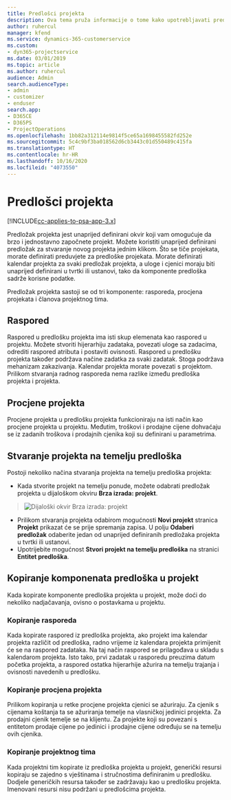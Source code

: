 ```yaml
---
title: Predlošci projekta
description: Ova tema pruža informacije o tome kako upotrebljavati predloške projekta za brzo postavljanje projekta.
author: ruhercul
manager: kfend
ms.service: dynamics-365-customerservice
ms.custom:
- dyn365-projectservice
ms.date: 03/01/2019
ms.topic: article
ms.author: ruhercul
audience: Admin
search.audienceType:
- admin
- customizer
- enduser
search.app:
- D365CE
- D365PS
- ProjectOperations
ms.openlocfilehash: 1bb82a312114e9814f5ce65a1698455582fd252e
ms.sourcegitcommit: 5c4c9bf3ba018562d6cb3443c01d550489c415fa
ms.translationtype: HT
ms.contentlocale: hr-HR
ms.lasthandoff: 10/16/2020
ms.locfileid: "4073550"
---
```

# <a name="project-templates"></a>Predlošci projekta 

[!INCLUDE[cc-applies-to-psa-app-3.x](../includes/cc-applies-to-psa-app-3x.md)]

Predložak projekta jest unaprijed definirani okvir koji vam omogućuje da brzo i jednostavno započnete projekt. Možete koristiti unaprijed definirani predložak za stvaranje novog projekta jednim klikom. Što se tiče projekata, morate definirati preduvjete za predloške projekata. Morate definirati kalendar projekta za svaki predložak projekta, a uloge i cjenici moraju biti unaprijed definirani u tvrtki ili ustanovi, tako da komponente predloška sadrže korisne podatke.

Predložak projekta sastoji se od tri komponente: rasporeda, procjena projekata i članova projektnog tima.

## <a name="schedule"></a>Raspored

Raspored u predlošku projekta ima isti skup elemenata kao raspored u projektu. Možete stvoriti hijerarhiju zadataka, povezati uloge sa zadacima, odrediti raspored atributa i postaviti ovisnosti. Raspored u predlošku projekta također podržava načine zadatka za svaki zadatak. Stoga podržava mehanizam zakazivanja. Kalendar projekta morate povezati s projektom. Prilikom stvaranja radnog rasporeda nema razlike između predloška projekta i projekta.

## <a name="project-estimates"></a>Procjene projekta

Procjene projekta u predlošku projekta funkcioniraju na isti način kao procjene projekta u projektu. Međutim, troškovi i prodajne cijene dohvaćaju se iz zadanih troškova i prodajnih cjenika koji su definirani u parametrima.

## <a name="creating-a-project-from-a-template"></a>Stvaranje projekta na temelju predloška
 
Postoji nekoliko načina stvaranja projekta na temelju predloška projekta:

- Kada stvorite projekt na temelju ponude, možete odabrati predložak projekta u dijaloškom okviru **Brza izrada: projekt**.

> ![Dijaloški okvir Brza izrada: projekt](media/project-11.png)

- Prilikom stvaranja projekta odabirom mogućnosti **Novi projekt** stranica **Projekt** prikazat će se prije spremanja zapisa. U polju **Odaberi predložak** odaberite jedan od unaprijed definiranih predložaka projekta u tvrtki ili ustanovi.
- Upotrijebite mogućnost **Stvori projekt na temelju predloška** na stranici **Entitet predloška**.

## <a name="copying-components-of-template-to-project"></a>Kopiranje komponenata predloška u projekt

Kada kopirate komponente predloška projekta u projekt, može doći do nekoliko nadjačavanja, ovisno o postavkama u projektu.

### <a name="copying-the-schedule"></a>Kopiranje rasporeda

Kada kopirate raspored iz predloška projekta, ako projekt ima kalendar projekta različit od predloška, radno vrijeme iz kalendara projekta primijenit će se na raspored zadataka. Na taj način raspored se prilagođava u skladu s kalendarom projekta. Isto tako, prvi zadatak u rasporedu preuzima datum početka projekta, a raspored ostatka hijerarhije ažurira na temelju trajanja i ovisnosti navedenih u predlošku. 

### <a name="copying-project-estimates"></a>Kopiranje procjena projekta 

Prilikom kopiranja u retke procjene projekta cjenici se ažuriraju. Za cjenik s cijenama koštanja ta se ažuriranja temelje na vlasničkoj jedinici projekta. Za prodajni cjenik temelje se na klijentu. Za projekte koji su povezani s entitetom prodaje cijene po jedinici i prodajne cijene određuju se na temelju ovih cjenika.

### <a name="copying-a-project-team"></a>Kopiranje projektnog tima

Kada projektni tim kopirate iz predloška projekta u projekt, generički resursi kopiraju se zajedno s vještinama i stručnostima definiranim u predlošku. Dodjele generičkih resursa također se zadržavaju kao u predlošku projekta. Imenovani resursi nisu podržani u predlošcima projekta.

